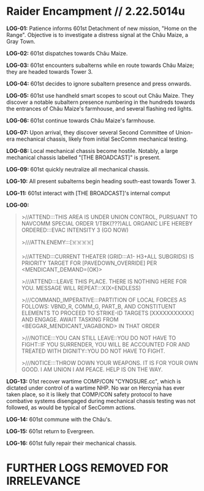 # Raider Encampment // 2.22.5014u
**LOG-01:** Patience informs 601st Detachment of new mission, "Home on the Range". Objective is to investigate a distress signal at the Châu Maize, a Gray Town.

**LOG-02:** 601st dispatches towards Châu Maize.

**LOG-03:** 601st encounters subalterns while en route towards Châu Maize; they are headed towards Tower 3.

**LOG-04:** 601st decides to ignore subaltern presence and press onwards.

**LOG-05:** 601st use handheld smart scopes to scout out Châu Maize. They discover a notable subaltern presence numbering in the hundreds towards the entrances of Châu Maize's farmhouse, and several flashing red lights.

**LOG-06:** 601st continue towards Châu Maize's farmhouse.

**LOG-07:** Upon arrival, they discover several Second Committee of Union-era mechanical chassis, likely from initial SecComm mechanical testing.

**LOG-08:** Local mechanical chassis become hostile. Notably, a large mechanical chassis labelled "\[THE BROADCAST]" is present.

**LOG-09:** 601st quickly neutralize all mechanical chassis.

**LOG-10:** All present subalterns begin heading south-east towards Tower 3.

**LOG-11:** 601st interact with \[THE BROADCAST]'s internal comput

**LOG-00:**
> \>//ATTEND:::THIS AREA IS UNDER UNION CONTROL, PURSUANT TO NAVCOMM SPECIAL ORDER 1/TBK(???)ALL ORGANIC LIFE HEREBY ORDERED:::EVAC INTENSITY 3 (GO NOW)
> 
> \>///ATTN.ENEMY:::\[☠️☠️☠️☠️]
> 
> \>//ATTEND:::CURRENT THEATER (GRID:::A1- H3+ALL SUBGRIDS) IS PRIORITY TARGET FOR \[PAVEDOWN_OVERRIDE] PER <MENDICANT_DEMAND=(OK)>
> 
> \>///ATTEND:::LEAVE THIS PLACE. THERE IS NOTHING HERE FOR YOU. MESSAGE WILL REPEAT:::X(X=ENDLESS)
> 
> \>///COMMAND_IMPERATIVE:::PARTITION OF LOCAL FORCES AS FOLLOWS: VBND_R, COMM_G, PART_B, AND CONSTITUENT ELEMENTS TO PROCEED TO STRIKE-ID TARGETS \[XXXXXXXXXXX] AND ENGAGE. AWAIT TASKING FROM <BEGGAR_MENDICANT_VAGABOND> IN THAT ORDER
> 
> \>///NOTICE:::YOU CAN STILL LEAVE::YOU DO NOT HAVE TO FIGHT::IF YOU SURRENDER, YOU WILL BE ACCOUNTED FOR AND TREATED WITH DIGNITY::YOU DO NOT HAVE TO FIGHT.
> 
> \>///NOTICE:::THROW DOWN YOUR WEAPONS. IT IS FOR YOUR OWN GOOD. I AM UNION I AM PEACE. HELP IS ON THE WAY.

**LOG-13:** 01st recover wartime COMP/CON "CYNOSURE.cc", which is dictated under control of a wartime NHP. No war on Hercynia has ever taken place, so it is likely that COMP/CON safety protocol to have combative systems disengaged during mechanical chassis testing was not followed, as would be typical of SecComm actions.

**LOG-14:** 601st commune with the Châu's.

**LOG-15:** 601st return to Evergreen.

**LOG-16:** 601st fully repair their mechanical chassis.

# **FURTHER LOGS REMOVED FOR IRRELEVANCE**
